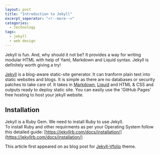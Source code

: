 ```yaml
---
layout: post
title: "Introduction to Jekyll"
excerpt_seperator: "<!--more-->"
categories:
  - technology
tags:
  - jekyll
  - web design
---
```


Jekyll is fun. And, why should it not be?
It provides a way for writing modular HTML with help of Yaml, Markdown and Liquid syntax.
Jekyll is definitely worth giving a try!

<!--more-->

[Jekyll](https://jekyllrb.com/) is a blog-aware static-site generator. It can tranform plain text into static websites and blogs. It is simple as there are no databases or security patches to take care of. It takes in [Markdown](https://www.markdownguide.org/), [Liquid](https://shopify.github.io/liquid/) and HTML & CSS and outputs ready to deploy static site. You can easily use the 'GitHub Pages' free hosting to host your jekyll website.

## Installation
Jekyll is a Ruby Gem. We need to install Ruby to use Jekyll.<br>
To install Ruby and other requirments as per your Operating System follow this detailed guide: [https://jekyllrb.com/docs/installation/](https://jekyllrb.com/docs/installation/)


This article first appeared on as blog post for [Jekyll-Vfolio](https://github.com/ravigupta-art/jekyll-vfolio) theme.
